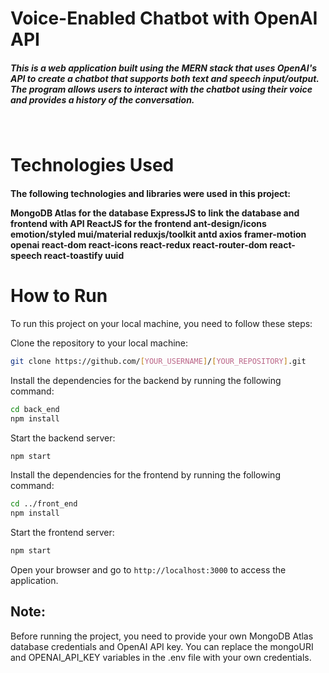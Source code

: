 <h1>Voice-Enabled Chatbot with OpenAI API</h1>
<h5>This is a web application built using the MERN stack that uses OpenAI's API to create a chatbot that supports both text and speech input/output. The program allows users to interact with the chatbot using their voice and provides a history of the conversation.</h2>
<br/>
<h1>Technologies Used</h1>
<h4>The following technologies and libraries were used in this project:</5>

MongoDB Atlas for the database
ExpressJS to link the database and frontend with API
ReactJS for the frontend
ant-design/icons
emotion/styled
mui/material
reduxjs/toolkit
antd
axios
framer-motion
openai
react-dom
react-icons
react-redux
react-router-dom
react-speech
react-toastify
uuid
<h1>How to Run</h1>
To run this project on your local machine, you need to follow these steps:

Clone the repository to your local machine:
```bash
git clone https://github.com/[YOUR_USERNAME]/[YOUR_REPOSITORY].git
```
Install the dependencies for the backend by running the following command:
```bash
cd back_end
npm install
```
Start the backend server:
```bash
npm start
```
Install the dependencies for the frontend by running the following command:
```bash
cd ../front_end
npm install
```
Start the frontend server:
```bash
npm start
```

Open your browser and go to ```http://localhost:3000``` to access the application.
<h2>Note:</h2> Before running the project, you need to provide your own MongoDB Atlas database credentials and OpenAI API key. You can replace the mongoURI and OPENAI_API_KEY variables in the .env file with your own credentials.
